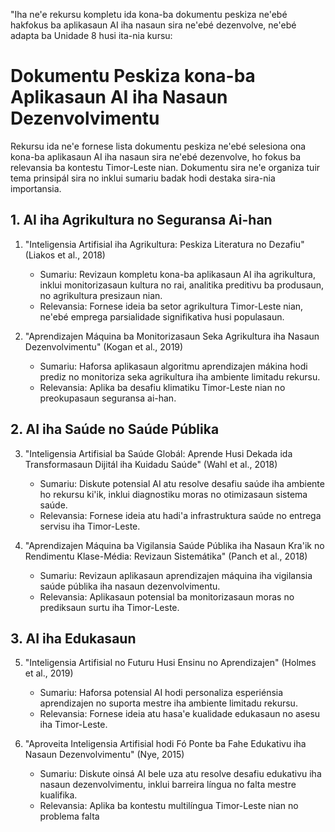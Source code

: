 "Iha ne'e rekursu kompletu ida kona-ba dokumentu peskiza ne'ebé hakfokus ba aplikasaun AI iha nasaun sira ne'ebé dezenvolve, ne'ebé adapta ba Unidade 8 husi ita-nia kursu:

# Dokumentu Peskiza kona-ba Aplikasaun AI iha Nasaun Dezenvolvimentu

Rekursu ida ne'e fornese lista dokumentu peskiza ne'ebé selesiona ona kona-ba aplikasaun AI iha nasaun sira ne'ebé dezenvolve, ho fokus ba relevansia ba kontestu Timor-Leste nian. Dokumentu sira ne'e organiza tuir tema prinsipál sira no inklui sumariu badak hodi destaka sira-nia importansia.

## 1. AI iha Agrikultura no Seguransa Ai-han

1. "Inteligensia Artifisial iha Agrikultura: Peskiza Literatura no Dezafiu" (Liakos et al., 2018)
   - Sumariu: Revizaun kompletu kona-ba aplikasaun AI iha agrikultura, inklui monitorizasaun kultura no rai, analitika preditivu ba produsaun, no agrikultura presizaun nian.
   - Relevansia: Fornese ideia ba setor agrikultura Timor-Leste nian, ne'ebé emprega parsialidade signifikativa husi populasaun.

2. "Aprendizajen Máquina ba Monitorizasaun Seka Agrikultura iha Nasaun Dezenvolvimentu" (Kogan et al., 2019)
   - Sumariu: Haforsa aplikasaun algoritmu aprendizajen mákina hodi prediz no monitoriza seka agrikultura iha ambiente limitadu rekursu.
   - Relevansia: Aplika ba desafiu klimatiku Timor-Leste nian no preokupasaun seguransa ai-han.

## 2. AI iha Saúde no Saúde Públika

3. "Inteligensia Artifisial ba Saúde Globál: Aprende Husi Dekada ida Transformasaun Dijitál iha Kuidadu Saúde" (Wahl et al., 2018)
   - Sumariu: Diskute potensial AI atu resolve desafiu saúde iha ambiente ho rekursu ki'ik, inklui diagnostiku moras no otimizasaun sistema saúde.
   - Relevansia: Fornese ideia atu hadi'a infrastruktura saúde no entrega servisu iha Timor-Leste.

4. "Aprendizajen Máquina ba Vigilansia Saúde Públika iha Nasaun Kra'ik no Rendimentu Klase-Média: Revizaun Sistemátika" (Panch et al., 2018)
   - Sumariu: Revizaun aplikasaun aprendizajen máquina iha vigilansia saúde públika iha nasaun dezenvolvimentu.
   - Relevansia: Aplikasaun potensial ba monitorizasaun moras no prediksaun surtu iha Timor-Leste.

## 3. AI iha Edukasaun

5. "Inteligensia Artifisial no Futuru Husi Ensinu no Aprendizajen" (Holmes et al., 2019)
   - Sumariu: Haforsa potensial AI hodi personaliza esperiénsia aprendizajen no suporta mestre iha ambiente limitadu rekursu.
   - Relevansia: Fornese ideia atu hasa'e kualidade edukasaun no asesu iha Timor-Leste.

6. "Aproveita Inteligensia Artifisial hodi Fó Ponte ba Fahe Edukativu iha Nasaun Dezenvolvimentu" (Nye, 2015)
   - Sumariu: Diskute oinsá AI bele uza atu resolve desafiu edukativu iha nasaun dezenvolvimentu, inklui barreira língua no falta mestre kualifika.
   - Relevansia: Aplika ba kontestu multilíngua Timor-Leste nian no problema falta